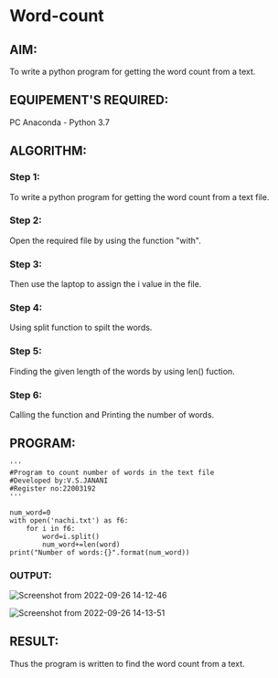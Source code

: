 # Word-count
## AIM:
To write a python program for getting the word count from a text.
## EQUIPEMENT'S REQUIRED: 
PC
Anaconda - Python 3.7
## ALGORITHM: 
### Step 1:
To write a python program for getting the word count from a text file.

### Step 2:
Open the required file by using the function "with".

### Step 3: 
Then use the laptop to assign the i value in the file.

### Step 4:
Using split function to spilt the words.

### Step 5:
Finding the given length of the words by using len() fuction.

### Step 6:
Calling the function and Printing the number of words.

## PROGRAM:
```
'''
#Program to count number of words in the text file
#Developed by:V.S.JANANI
#Register no:22003192
'''

num_word=0
with open('nachi.txt') as f6:
    for i in f6:
        word=i.split()
        num_word+=len(word)
print("Number of words:{}".format(num_word))
```

### OUTPUT:
![Screenshot from 2022-09-26 14-12-46](https://user-images.githubusercontent.com/113497333/192232743-0a972777-836f-4f53-a41c-edc25760d196.png)

![Screenshot from 2022-09-26 14-13-51](https://user-images.githubusercontent.com/113497333/192233047-1669b17a-fcc7-4e95-8268-5e5da9043849.png)






## RESULT:
Thus the program is written to find the word count from a text.
